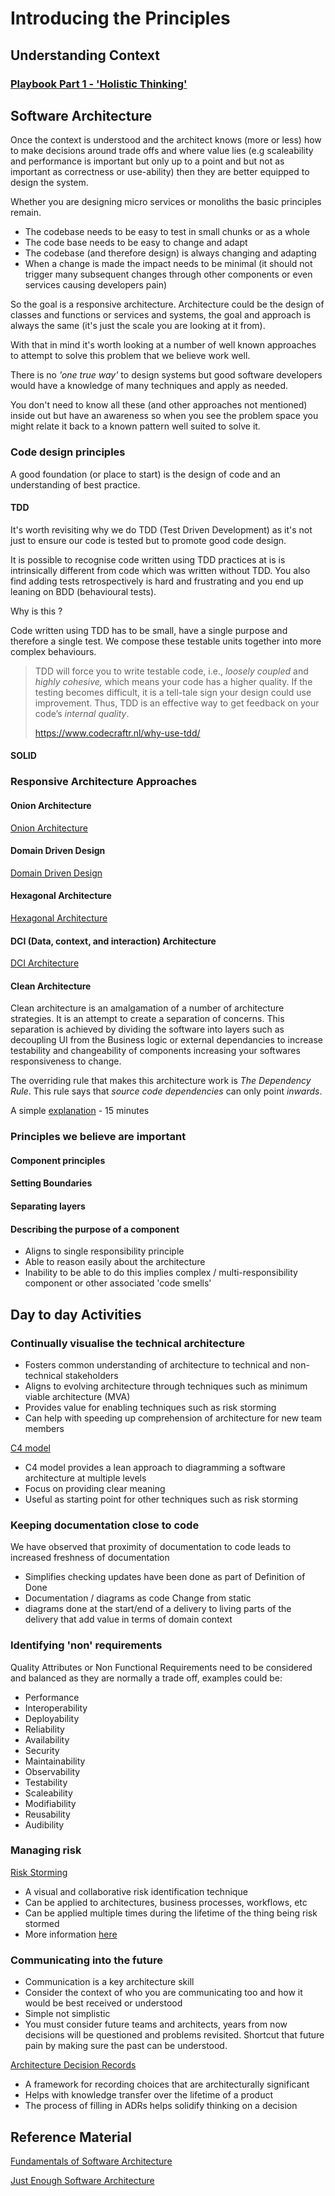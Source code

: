 
# Introducing the Principles

## Understanding Context

### [Playbook Part 1 - 'Holistic Thinking'](https://docs.google.com/presentation/d/1RwBxzT37oZNXWZzJBgZ9e-IzXfYOlf7FnGIPdjEZV-Q/edit?usp=sharing)

## Software Architecture

Once the context is understood and the architect knows (more or less) how to make decisions around trade offs and where value lies (e.g scaleability and performance is important but only up to a point and but not as important as correctness or use-ability) then they are better equipped to design the system.

Whether you are designing micro services or monoliths the basic principles remain.

 - The codebase needs to be easy to test in small chunks or as a whole
 - The code base needs to be easy to change and adapt
 - The codebase (and therefore design) is always changing and adapting
 - When a change is made the impact needs to be minimal (it should not trigger many subsequent changes through other components or even services causing developers pain)

So the goal is a responsive architecture. Architecture could be the design of classes and functions or services and systems, the goal and approach is always the same (it's just the scale you are looking at it from).

With that in mind it's worth looking at a number of well known approaches to attempt to solve this problem that we believe work well.

There is no *'one true way'* to design systems but good software developers would have a knowledge of many techniques and apply as needed.

You don't need to know all these (and other approaches not mentioned) inside out but have an awareness so when you see the problem space you might relate it back to a known pattern well suited to solve it.

### Code design principles

A good foundation (or place to start)  is the design of code and an understanding of best practice.

#### TDD

It's worth revisiting why we do TDD (Test Driven Development) as it's not just to ensure our code is tested but to promote good code design.

It is possible to recognise code written using TDD practices at is is intrinsically different from code which was written without TDD. You also find adding tests retrospectively is hard and frustrating and you end up leaning on BDD (behavioural tests).

Why is this ?

Code written using TDD has to be small, have a single purpose and therefore a single test. We compose these testable units together into more complex behaviours.

> TDD will force you to write testable code, i.e., *loosely coupled* and *highly cohesive,* which means your code has a higher quality. If the testing becomes difficult, it is a tell-tale sign your design could use improvement. Thus, TDD is an effective way to get feedback on your code’s *internal quality*.
> 
> https://www.codecraftr.nl/why-use-tdd/

#### SOLID

### Responsive Architecture Approaches

####  Onion Architecture

[Onion Architecture](https://jeffreypalermo.com/2008/07/the-onion-architecture-part-1/)

#### Domain Driven Design

[Domain Driven Design](https://en.wikipedia.org/wiki/Domain-driven_design)

#### Hexagonal Architecture

[Hexagonal Architecture](https://en.wikipedia.org/wiki/Hexagonal_architecture_(software))

####  DCI (Data, context, and interaction)  Architecture

[DCI Architecture](https://www.artima.com/articles/the-dci-architecture-a-new-vision-of-object-oriented-programming)

#### Clean Architecture

Clean architecture is an amalgamation of a number of architecture strategies. It is an attempt to create a separation of concerns. This separation is achieved by dividing the software into layers such as decoupling UI from the Business logic or external dependancies to increase testability and changeability of components increasing your softwares responsiveness to change.
  
The overriding rule that makes this architecture work is _The Dependency Rule_. This rule says that _source code dependencies_ can only point _inwards_.

A simple [explanation](https://www.youtube.com/watch?v=Ys_W6MyWOCw) - 15 minutes

### Principles we believe are important
#### Component principles
#### Setting Boundaries
#### Separating layers
#### Describing the purpose of a component

-   Aligns to single responsibility principle
-   Able to reason easily about the architecture
-   Inability to be able to do this implies complex / multi-responsibility component or other associated 'code smells'

## Day to day Activities

### Continually visualise the technical architecture

-   Fosters common understanding of architecture to technical and non-technical stakeholders
-   Aligns to evolving architecture through techniques such as minimum viable architecture (MVA)
-   Provides value for enabling techniques such as risk storming
-   Can help with speeding up comprehension of architecture for new team members

[C4 model](https://www.google.com/url?q=https%3A%2F%2Fc4model.com%2F&sa=D&sntz=1&usg=AOvVaw37D_ZkAp1YMSvEpByhY17H)
    
-   C4 model provides a lean approach to diagramming a software architecture at multiple levels
-   Focus on providing clear meaning
-   Useful as starting point for other techniques such as risk storming

### Keeping documentation close to code
We have observed that proximity of documentation to code leads to increased freshness of documentation     

 - Simplifies checking updates have been done as part of Definition of
   Done
 - Documentation / diagrams as code Change from static
 - diagrams done at the start/end of a delivery to living parts of the  
   delivery that add value in terms of domain context

### Identifying 'non' requirements

Quality Attributes or Non Functional Requirements need to be considered and balanced as they are normally a trade off, examples could be:

 - Performance
 - Interoperability
 - Deployability
 - Reliability
 - Availability
 - Security  
 - Maintainability
 - Observability
 - Testability
 - Scaleability
 - Modifiability
 - Reusability
 - Audibility

###  Managing risk

[Risk Storming](https://www.google.com/url?q=https%3A%2F%2Friskstorming.com%2F&sa=D&sntz=1&usg=AOvVaw3BVCnFt1o6K9xYXddpDFY9)
    
-   A visual and collaborative risk identification technique
-   Can be applied to architectures, business processes, workflows, etc
-   Can be applied multiple times during the lifetime of the thing being risk stormed
-   More information [here](https://sites.google.com/madetech.com/signpost/home/software-engineering/technical-architecture/processes/risk-storming)

### Communicating into the future

-   Communication is a key architecture skill
-   Consider the context of who you are communicating too and how it would be best received or understood
-   Simple not simplistic
-   You must consider future teams and architects, years from now decisions will be questioned and problems revisited. Shortcut that future pain by making sure the past can be understood.

[Architecture Decision Records](https://www.google.com/url?q=https%3A%2F%2Fadr.github.io%2F&sa=D&sntz=1&usg=AOvVaw0F6q-5rF3DK-brst0WDqQH)
    
-   A framework for recording choices that are architecturally significant
-   Helps with knowledge transfer over the lifetime of a product
-   The process of filling in ADRs helps solidify thinking on a decision

## Reference Material

[Fundamentals of Software Architecture](https://www.google.com/url?q=https://app.learnerbly.com/resources/7eee7452-4cee-4b0b-a748-204ecf047307/&sa=D&sntz=1&usg=AOvVaw3n-_LHSEGjtdqftBL5X--v) 

[Just Enough Software Architecture](https://app.learnerbly.com/resources/058590f7-3f71-49a4-9fc7-8c499a60d925/?queryID=530b40ae0c648257d6f54e64cda05cc7&index=production_resources/)
